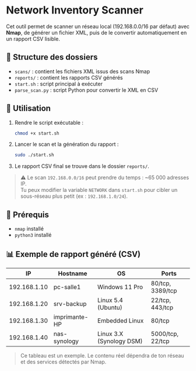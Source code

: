 # Network Inventory Scanner

Cet outil permet de scanner un réseau local (192.168.0.0/16 par défaut) avec **Nmap**, de générer un fichier XML, puis de le convertir automatiquement en un rapport CSV lisible.

## 📁 Structure des dossiers

- `scans/` : contient les fichiers XML issus des scans Nmap
- `reports/` : contient les rapports CSV générés
- `start.sh` : script principal à exécuter
- `parse_scan.py` : script Python pour convertir le XML en CSV

## 🚀 Utilisation

1. Rendre le script exécutable :
   ```bash
   chmod +x start.sh
   ```

2. Lancer le scan et la génération du rapport :
   ```bash
   sudo ./start.sh
   ```

3. Le rapport CSV final se trouve dans le dossier `reports/`.

> ⚠️ Le scan `192.168.0.0/16` peut prendre du temps : ~65 000 adresses IP.  
> Tu peux modifier la variable `NETWORK` dans `start.sh` pour cibler un sous-réseau plus petit (ex : `192.168.1.0/24`).

## 🔧 Prérequis

- `nmap` installé
- `python3` installé

## 📊 Exemple de rapport généré (CSV)

| IP             | Hostname         | OS                           | Ports               |
|----------------|------------------|-------------------------------|---------------------|
| 192.168.1.10   | pc-salle1        | Windows 11 Pro                | 80/tcp, 3389/tcp    |
| 192.168.1.20   | srv-backup       | Linux 5.4 (Ubuntu)            | 22/tcp, 443/tcp     |
| 192.168.1.30   | imprimante-HP    | Embedded Linux                | 80/tcp              |
| 192.168.1.40   | nas-synology     | Linux 3.X (Synology DSM)      | 5000/tcp, 22/tcp    |

> Ce tableau est un exemple. Le contenu réel dépendra de ton réseau et des services détectés par Nmap.
